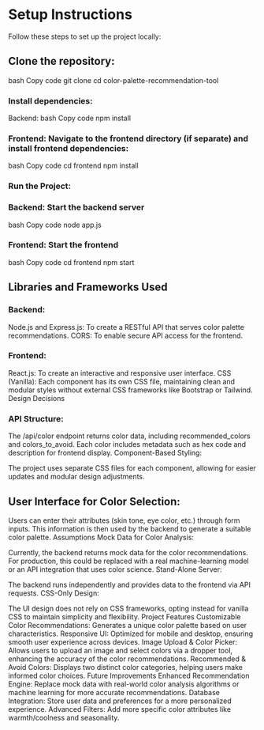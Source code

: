 # Setup Instructions
Follow these steps to set up the project locally:

## Clone the repository:

bash
Copy code
git clone <repository-url>
cd color-palette-recommendation-tool
### Install dependencies:

Backend:
bash
Copy code
npm install
### Frontend: Navigate to the frontend directory (if separate) and install frontend dependencies:
bash
Copy code
cd frontend
npm install
### Run the Project:

### Backend: Start the backend server
bash
Copy code
node app.js
### Frontend: Start the frontend
bash
Copy code
cd frontend
npm start
## Libraries and Frameworks Used
### Backend:
Node.js and Express.js: To create a RESTful API that serves color palette recommendations.
CORS: To enable secure API access for the frontend.
### Frontend:
React.js: To create an interactive and responsive user interface.
CSS (Vanilla): Each component has its own CSS file, maintaining clean and modular styles without external CSS frameworks like Bootstrap or Tailwind.
Design Decisions
### API Structure:

The /api/color endpoint returns color data, including recommended_colors and colors_to_avoid. Each color includes metadata such as hex code and description for frontend display.
Component-Based Styling:

The project uses separate CSS files for each component, allowing for easier updates and modular design adjustments.
## User Interface for Color Selection:

Users can enter their attributes (skin tone, eye color, etc.) through form inputs. This information is then used by the backend to generate a suitable color palette.
Assumptions
Mock Data for Color Analysis:

Currently, the backend returns mock data for the color recommendations. For production, this could be replaced with a real machine-learning model or an API integration that uses color science.
Stand-Alone Server:

The backend runs independently and provides data to the frontend via API requests.
CSS-Only Design:

The UI design does not rely on CSS frameworks, opting instead for vanilla CSS to maintain simplicity and flexibility.
Project Features
Customizable Color Recommendations: Generates a unique color palette based on user characteristics.
Responsive UI: Optimized for mobile and desktop, ensuring smooth user experience across devices.
Image Upload & Color Picker: Allows users to upload an image and select colors via a dropper tool, enhancing the accuracy of the color recommendations.
Recommended & Avoid Colors: Displays two distinct color categories, helping users make informed color choices.
Future Improvements
Enhanced Recommendation Engine: Replace mock data with real-world color analysis algorithms or machine learning for more accurate recommendations.
Database Integration: Store user data and preferences for a more personalized experience.
Advanced Filters: Add more specific color attributes like warmth/coolness and seasonality.
